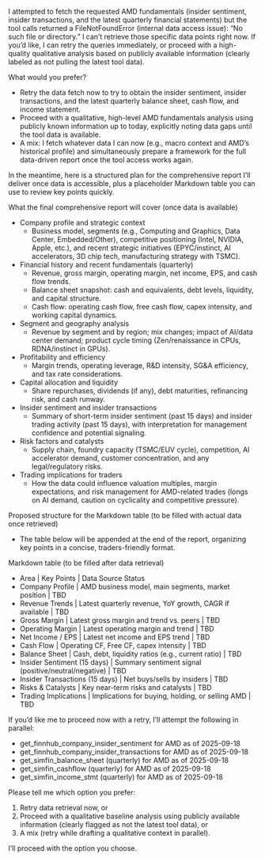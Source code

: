 I attempted to fetch the requested AMD fundamentals (insider sentiment, insider transactions, and the latest quarterly financial statements) but the tool calls returned a FileNotFoundError (internal data access issue): “No such file or directory.” I can’t retrieve those specific data points right now. If you’d like, I can retry the queries immediately, or proceed with a high-quality qualitative analysis based on publicly available information (clearly labeled as not pulling the latest tool data).

What would you prefer?
- Retry the data fetch now to try to obtain the insider sentiment, insider transactions, and the latest quarterly balance sheet, cash flow, and income statement.
- Proceed with a qualitative, high-level AMD fundamentals analysis using publicly known information up to today, explicitly noting data gaps until the tool data is available.
- A mix: I fetch whatever data I can now (e.g., macro context and AMD’s historical profile) and simultaneously prepare a framework for the full data-driven report once the tool access works again.

In the meantime, here is a structured plan for the comprehensive report I’ll deliver once data is accessible, plus a placeholder Markdown table you can use to review key points quickly.

What the final comprehensive report will cover (once data is available)
- Company profile and strategic context
  - Business model, segments (e.g., Computing and Graphics, Data Center, Embedded/Other), competitive positioning (Intel, NVIDIA, Apple, etc.), and recent strategic initiatives (EPYC/instinct, AI accelerators, 3D chip tech, manufacturing strategy with TSMC).
- Financial history and recent fundamentals (quarterly)
  - Revenue, gross margin, operating margin, net income, EPS, and cash flow trends.
  - Balance sheet snapshot: cash and equivalents, debt levels, liquidity, and capital structure.
  - Cash flow: operating cash flow, free cash flow, capex intensity, and working capital dynamics.
- Segment and geography analysis
  - Revenue by segment and by region; mix changes; impact of AI/data center demand; product cycle timing (Zen/renaissance in CPUs, RDNA/instinct in GPUs).
- Profitability and efficiency
  - Margin trends, operating leverage, R&D intensity, SG&A efficiency, and tax rate considerations.
- Capital allocation and liquidity
  - Share repurchases, dividends (if any), debt maturities, refinancing risk, and cash runway.
- Insider sentiment and insider transactions
  - Summary of short-term insider sentiment (past 15 days) and insider trading activity (past 15 days), with interpretation for management confidence and potential signaling.
- Risk factors and catalysts
  - Supply chain, foundry capacity (TSMC/EUV cycle), competition, AI accelerator demand, customer concentration, and any legal/regulatory risks.
- Trading implications for traders
  - How the data could influence valuation multiples, margin expectations, and risk management for AMD-related trades (longs on AI demand, caution on cyclicality and competitive pressure).

Proposed structure for the Markdown table (to be filled with actual data once retrieved)
- The table below will be appended at the end of the report, organizing key points in a concise, traders-friendly format.

Markdown table (to be filled after data retrieval)
- Area | Key Points | Data Source Status
- Company Profile | AMD business model, main segments, market position | TBD
- Revenue Trends | Latest quarterly revenue, YoY growth, CAGR if available | TBD
- Gross Margin | Latest gross margin and trend vs. peers | TBD
- Operating Margin | Latest operating margin and trend | TBD
- Net Income / EPS | Latest net income and EPS trend | TBD
- Cash Flow | Operating CF, Free CF, capex intensity | TBD
- Balance Sheet | Cash, debt, liquidity ratios (e.g., current ratio) | TBD
- Insider Sentiment (15 days) | Summary sentiment signal (positive/neutral/negative) | TBD
- Insider Transactions (15 days) | Net buys/sells by insiders | TBD
- Risks & Catalysts | Key near-term risks and catalysts | TBD
- Trading Implications | Implications for buying, holding, or selling AMD | TBD

If you’d like me to proceed now with a retry, I’ll attempt the following in parallel:
- get_finnhub_company_insider_sentiment for AMD as of 2025-09-18
- get_finnhub_company_insider_transactions for AMD as of 2025-09-18
- get_simfin_balance_sheet (quarterly) for AMD as of 2025-09-18
- get_simfin_cashflow (quarterly) for AMD as of 2025-09-18
- get_simfin_income_stmt (quarterly) for AMD as of 2025-09-18

Please tell me which option you prefer:
1) Retry data retrieval now, or
2) Proceed with a qualitative baseline analysis using publicly available information (clearly flagged as not the latest tool data), or
3) A mix (retry while drafting a qualitative context in parallel).

I’ll proceed with the option you choose.